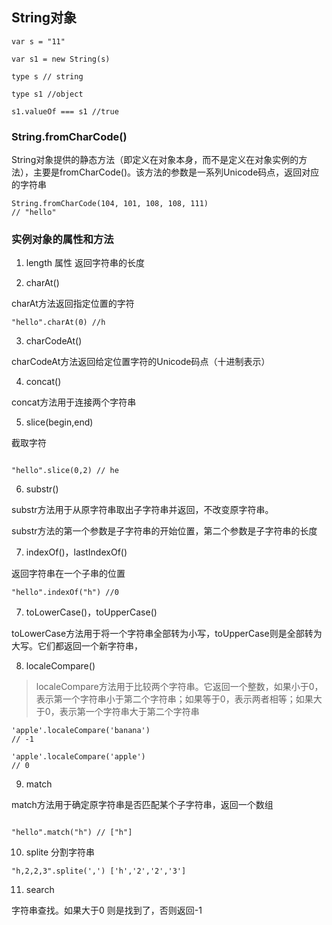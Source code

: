 ## String对象


```
var s = "11"

var s1 = new String(s)

type s // string

type s1 //object

s1.valueOf === s1 //true

```
### String.fromCharCode()

String对象提供的静态方法（即定义在对象本身，而不是定义在对象实例的方法），主要是fromCharCode()。该方法的参数是一系列Unicode码点，返回对应的字符串

```
String.fromCharCode(104, 101, 108, 108, 111)
// "hello"

```

### 实例对象的属性和方法

1. length 属性 返回字符串的长度

2. charAt()

charAt方法返回指定位置的字符

```
"hello".charAt(0) //h
```
3. charCodeAt()

charCodeAt方法返回给定位置字符的Unicode码点（十进制表示）

4. concat()

concat方法用于连接两个字符串

5. slice(begin,end) 

截取字符

```

"hello".slice(0,2) // he
```

6. substr()

substr方法用于从原字符串取出子字符串并返回，不改变原字符串。

substr方法的第一个参数是子字符串的开始位置，第二个参数是子字符串的长度

7. indexOf()，lastIndexOf()

返回字符串在一个子串的位置

```
"hello".indexOf("h") //0
```

7. toLowerCase()，toUpperCase()

toLowerCase方法用于将一个字符串全部转为小写，toUpperCase则是全部转为大写。它们都返回一个新字符串，

8. localeCompare()

> localeCompare方法用于比较两个字符串。它返回一个整数，如果小于0，表示第一个字符串小于第二个字符串；如果等于0，表示两者相等；如果大于0，表示第一个字符串大于第二个字符串

```
'apple'.localeCompare('banana')
// -1

'apple'.localeCompare('apple')
// 0

```

9. match

match方法用于确定原字符串是否匹配某个子字符串，返回一个数组

```

"hello".match("h") // ["h"]
```

10. splite 分割字符串

```
"h,2,2,3".splite(',') ['h','2','2','3']
```

11. search 

字符串查找。如果大于0 则是找到了，否则返回-1